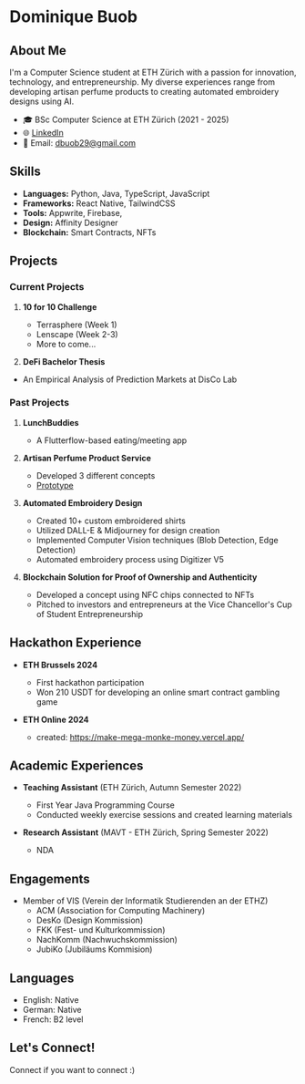 # Dominique Buob

## About Me
I'm a Computer Science student at ETH Zürich with a passion for innovation, technology, and entrepreneurship. My diverse experiences range from developing artisan perfume products to creating automated embroidery designs using AI.

- 🎓 BSc Computer Science at ETH Zürich (2021 - 2025)
- 🌐 [LinkedIn](https://www.linkedin.com/in/dominique-buob)
- 📧 Email: dbuob29@gmail.com

## Skills
- **Languages:** Python, Java, TypeScript, JavaScript
- **Frameworks:** React Native, TailwindCSS
- **Tools:** Appwrite, Firebase,
- **Design:** Affinity Designer
- **Blockchain:** Smart Contracts, NFTs

## Projects

### Current Projects
1. **10 for 10 Challenge**
   - Terrasphere (Week 1)
   - Lenscape (Week 2-3)
   - More to come...

2. **DeFi Bachelor Thesis**
  - An Empirical Analysis of Prediction Markets at DisCo Lab

### Past Projects
1. **LunchBuddies**
   - A Flutterflow-based eating/meeting app

2. **Artisan Perfume Product Service**
   - Developed 3 different concepts
   - [Prototype](https://intime-perfume.flutterflow.app/)

3. **Automated Embroidery Design**
   - Created 10+ custom embroidered shirts
   - Utilized DALL-E & Midjourney for design creation
   - Implemented Computer Vision techniques (Blob Detection, Edge Detection)
   - Automated embroidery process using Digitizer V5

4. **Blockchain Solution for Proof of Ownership and Authenticity**
   - Developed a concept using NFC chips connected to NFTs
   - Pitched to investors and entrepreneurs at the Vice Chancellor's Cup of Student Entrepreneurship

## Hackathon Experience
- **ETH Brussels 2024**
  - First hackathon participation
  - Won 210 USDT for developing an online smart contract gambling game
 
- **ETH Online 2024**
  - created: https://make-mega-monke-money.vercel.app/
 

## Academic Experiences
- **Teaching Assistant** (ETH Zürich, Autumn Semester 2022)
  - First Year Java Programming Course
  - Conducted weekly exercise sessions and created learning materials

- **Research Assistant** (MAVT - ETH Zürich, Spring Semester 2022)
  - NDA

## Engagements
- Member of VIS (Verein der Informatik Studierenden an der ETHZ)
  - ACM (Association for Computing Machinery)
  - DesKo (Design Kommission)
  - FKK (Fest- und Kulturkommission)
  - NachKomm (Nachwuchskommission)
  - JubiKo (Jubiläums Kommision)

## Languages
- English: Native
- German: Native
- French: B2 level

## Let's Connect!
Connect if you want to connect :)
